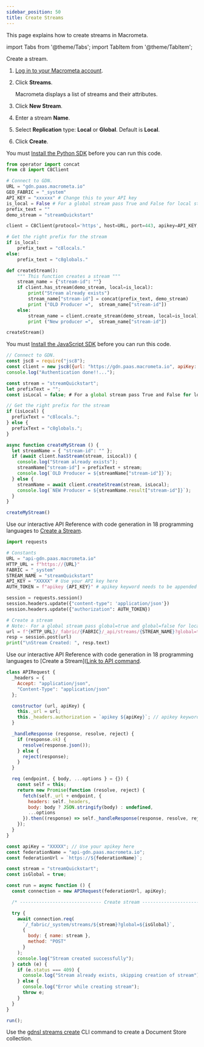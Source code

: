 ```yaml
---
sidebar_position: 50
title: Create Streams
---
```


This page explains how to create streams in Macrometa.

import Tabs from '@theme/Tabs';
import TabItem from '@theme/TabItem';

<Tabs groupId="operating-systems">
<TabItem value="console" label="Web Console">

Create a stream.

1. [Log in to your Macrometa account](https://auth.paas.macrometa.io/).
2. Click **Streams**.

   Macrometa displays a list of streams and their attributes.

3. Click **New Stream**.
4. Enter a stream **Name**.
5. Select **Replication** type: **Local** or **Global**. Default is **Local**.
6. Click **Create**.

</TabItem>
<TabItem value="py" label="Python SDK">

You must [Install the Python SDK](../sdks/install-sdks.md) before you can run this code.

```py
from operator import concat
from c8 import C8Client

# Connect to GDN.
URL = "gdn.paas.macrometa.io"
GEO_FABRIC = "_system"
API_KEY = "xxxxxx" # Change this to your API key
is_local = False # For a global stream pass True and False for local stream
prefix_text = ""
demo_stream = "streamQuickstart"

client = C8Client(protocol='https', host=URL, port=443, apikey=API_KEY, geofabric=GEO_FABRIC)

# Get the right prefix for the stream
if is_local:
    prefix_text = "c8locals."
else:
    prefix_text = "c8globals."

def createStream():
    """ This function creates a stream """
    stream_name = {"stream-id": ""}
    if client.has_stream(demo_stream, local=is_local):
        print("Stream already exists")
        stream_name["stream-id"] = concat(prefix_text, demo_stream)
        print ("OLD Producer =",  stream_name["stream-id"])
    else:
        stream_name = client.create_stream(demo_stream, local=is_local)
        print ("New producer =",  stream_name["stream-id"])

createStream()
```

</TabItem>
<TabItem value="js" label="JavaScript SDK">

You must [Install the JavaScript SDK](../sdks/install-sdks.md) before you can run this code.

```js
// Connect to GDN.
const jsc8 = require("jsc8");
const client = new jsc8({url: "https://gdn.paas.macrometa.io", apiKey: "XXXXX", fabricName: "_system"});
console.log("Authentication done!!...");

const stream = "streamQuickstart";
let prefixText = "";
const isLocal = false; # For a global stream pass True and False for local stream

// Get the right prefix for the stream
if (isLocal) {
  prefixText = "c8locals.";
} else {
  prefixText = "c8globals.";
}

async function createMyStream () {
  let streamName = { "stream-id": "" };
  if (await client.hasStream(stream, isLocal)) {
    console.log("Stream already exists");
    streamName["stream-id"] = prefixText + stream;
    console.log(`OLD Producer = ${streamName["stream-id"]}`);
  } else {
    streamName = await client.createStream(stream, isLocal);
    console.log(`NEW Producer = ${streamName.result["stream-id"]}`);
  }
}

createMyStream()
```

</TabItem>
<TabItem value="api-py" label="API - Python">

Use our interactive API Reference with code generation in 18 programming languages to [Create a Stream](https://macrometa.com/docs/api#/operations/CreateStream).

```py
import requests

# Constants
URL = "api-gdn.paas.macrometa.io"
HTTP_URL = f"https://{URL}"
FABRIC = "_system"
STREAM_NAME = "streamQuickstart"
API_KEY = "XXXXX" # Use your API key here
AUTH_TOKEN = f"apikey {API_KEY}" # apikey keyword needs to be appended

session = requests.session()
session.headers.update({"content-type": 'application/json'})
session.headers.update({"authorization": AUTH_TOKEN})

# Create a stream
# Note:- For a global stream pass global=true and global=false for local stream
url = f"{HTTP_URL}/_fabric/{FABRIC}/_api/streams/{STREAM_NAME}?global=true"
resp = session.post(url)
print("\nStream Created: ", resp.text)
```

</TabItem>
<TabItem value="api-js" label="API - JS">

Use our interactive API Reference with code generation in 18 programming languages to [Create a Stream]([Link to API command](https://macrometa.com/docs/api#/operations/CreateStream).

```js
class APIRequest {
  _headers = {
    Accept: "application/json",
    "Content-Type": "application/json"
  };

  constructor (url, apiKey) {
    this._url = url;
    this._headers.authorization = `apikey ${apiKey}`; // apikey keyword needs to be appended
  }

  _handleResponse (response, resolve, reject) {
    if (response.ok) {
      resolve(response.json());
    } else {
      reject(response);
    }
  }

  req (endpoint, { body, ...options } = {}) {
    const self = this;
    return new Promise(function (resolve, reject) {
      fetch(self._url + endpoint, {
        headers: self._headers,
        body: body ? JSON.stringify(body) : undefined,
        ...options
      }).then((response) => self._handleResponse(response, resolve, reject));
    });
  }
}

const apiKey = "XXXXX"; // Use your apikey here
const federationName = "api-gdn.paas.macrometa.io";
const federationUrl = `https://${federationName}`;

const stream = "streamQuickstart";
const isGlobal = true;

const run = async function () {
  const connection = new APIRequest(federationUrl, apiKey);

  /* ------------------------------ Create stream ----------------------------- */

  try {
    await connection.req(
      `/_fabric/_system/streams/${stream}?global=${isGlobal}`,
      {
        body: { name: stream },
        method: "POST"
      }
    );
    console.log("Stream created successfully");
  } catch (e) {
    if (e.status === 409) {
      console.log("Stream already exists, skipping creation of stream");
    } else {
      console.log("Error while creating stream");
      throw e;
    }
  }
}

run();
```

</TabItem>
<TabItem value="cli" label="CLI">

Use the [gdnsl streams create](../../cli/streams-cli#gdnsl-streams-create) CLI command to create a Document Store collection.

</TabItem>
</Tabs>
